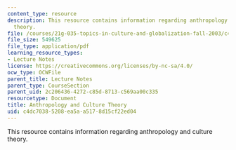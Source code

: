 ```yaml
---
content_type: resource
description: This resource contains information regarding anthropology and culture
  theory.
file: /courses/21g-035-topics-in-culture-and-globalization-fall-2003/c4dc70385208ea5aa5178d15cf22ed04_MIT21G_035F03_l14.pdf
file_size: 549625
file_type: application/pdf
learning_resource_types:
- Lecture Notes
license: https://creativecommons.org/licenses/by-nc-sa/4.0/
ocw_type: OCWFile
parent_title: Lecture Notes
parent_type: CourseSection
parent_uid: 2c206436-4272-c85d-8713-c569aa00c335
resourcetype: Document
title: Anthropology and Culture Theory
uid: c4dc7038-5208-ea5a-a517-8d15cf22ed04
---
```

This resource contains information regarding anthropology and culture theory.